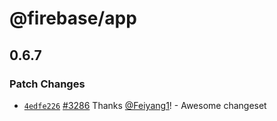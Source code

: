 # @firebase/app

## 0.6.7
### Patch Changes



- [`4edfe226`](https://github.com/firebase/firebase-js-sdk/commit/4edfe22674508499c0ac71f04723b96357d51077) [#3286](https://github.com/firebase/firebase-js-sdk/pull/3286) Thanks [@Feiyang1](https://github.com/Feiyang1)! - Awesome changeset
